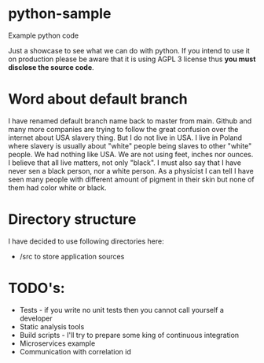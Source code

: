 # python-sample
Example python code

Just a showcase to see what we can do with python.
If you intend to use it on production please be aware that it is using AGPL 3 license thus **you must disclose the source code**.

# Word about default branch
I have renamed default branch name back to master from main.
Github and many more companies are trying to follow the great confusion over the internet about USA slavery thing. But I do not live in USA.
I live in Poland where slavery is usually about "white" people being slaves to other "white" people. We had nothing like USA. We are not using feet, inches nor ounces.
I believe that all live matters, not only "black". I must also say that I have never sen a black person, nor a white person. As a physicist I can tell I have seen many people with different amount of pigment in their skin but none of them had color white or black.

# Directory structure
I have decided to use following directories here:
- /src to store application sources

# TODO's:
- Tests - if you write no unit tests then you cannot call yourself a developer
- Static analysis tools
- Build scripts - I'll try to prepare some king of continuous integration
- Microservices example
- Communication with correlation id
